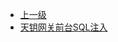 * [上一级](docs/wy876_poc/)
* [天钥网关前台SQL注入](docs/wy876_poc/%E5%A4%A9%E9%92%A5%E7%BD%91%E5%85%B3%E5%85%A5/%E5%A4%A9%E9%92%A5%E7%BD%91%E5%85%B3%E5%89%8D%E5%8F%B0SQL%E6%B3%A8%E5%85%A5.md)
